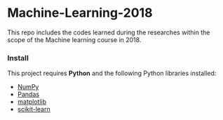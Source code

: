 # Machine-Learning-2018

<p>
This repo includes the codes learned during the researches within the scope of the Machine learning course in 2018.
</p>

### Install

This project requires **Python** and the following Python libraries installed:

- [NumPy](http://www.numpy.org/)
- [Pandas](http://pandas.pydata.org/)
- [matplotlib](http://matplotlib.org/)
- [scikit-learn](http://scikit-learn.org/stable/)
